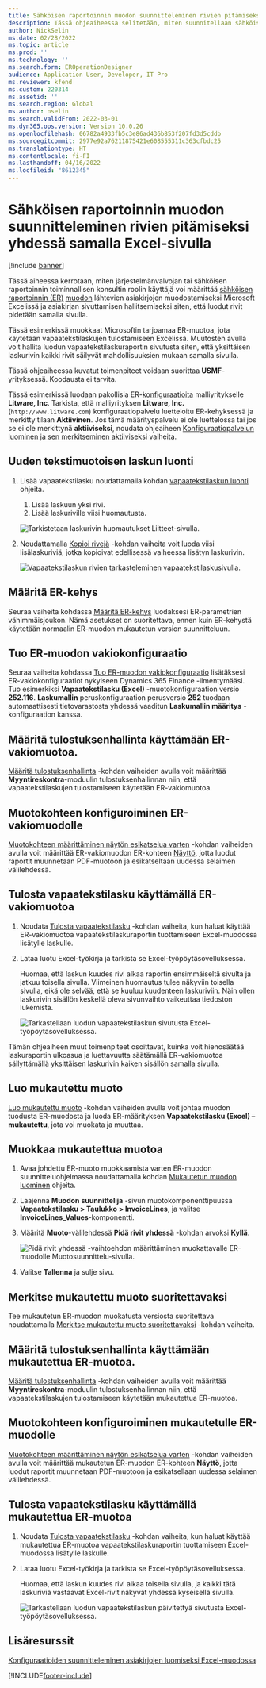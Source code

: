 ```yaml
---
title: Sähköisen raportoinnin muodon suunnitteleminen rivien pitämiseksi yhdessä samalla Excel-sivulla
description: Tässä ohjeaiheessa selitetään, miten suunnitellaan sähköisen raportoinnin (ER) muoto, joka pitää rivit samalla Microsoft Excel -sivulla.
author: NickSelin
ms.date: 02/28/2022
ms.topic: article
ms.prod: ''
ms.technology: ''
ms.search.form: EROperationDesigner
audience: Application User, Developer, IT Pro
ms.reviewer: kfend
ms.custom: 220314
ms.assetid: ''
ms.search.region: Global
ms.author: nselin
ms.search.validFrom: 2022-03-01
ms.dyn365.ops.version: Version 10.0.26
ms.openlocfilehash: 06782a4933fb5c3e86ad436b853f207fd3d5cddb
ms.sourcegitcommit: 2977e92a76211875421e608555311c363cfbdc25
ms.translationtype: HT
ms.contentlocale: fi-FI
ms.lasthandoff: 04/16/2022
ms.locfileid: "8612345"
---
```

# <a name="design-an-er-format-to-keep-rows-together-on-the-same-excel-page"></a>Sähköisen raportoinnin muodon suunnitteleminen rivien pitämiseksi yhdessä samalla Excel-sivulla

[!include [banner](../includes/banner.md)]


Tässä aiheessa kerrotaan, miten järjestelmänvalvojan tai sähköisen raportoinnin toiminnallisen konsultin roolin käyttäjä voi määrittää [sähköisen raportoinnin (ER)](general-electronic-reporting.md) [muodon](er-overview-components.md#format-component) lähtevien asiakirjojen muodostamiseksi Microsoft Excelissä ja asiakirjan sivuttamisen hallitsemiseksi siten, että luodut rivit pidetään samalla sivulla.

Tässä esimerkissä muokkaat Microsoftin tarjoamaa ER-muotoa, jota käytetään vapaatekstilaskujen tulostamiseen Excelissä. Muutosten avulla voit hallita luodun vapaatekstilaskuraportin sivutusta siten, että yksittäisen laskurivin kaikki rivit säilyvät mahdollisuuksien mukaan samalla sivulla.

Tässä ohjeaiheessa kuvatut toimenpiteet voidaan suorittaa **USMF**-yrityksessä. Koodausta ei tarvita.

Tässä esimerkissä luodaan pakollisia ER-[konfiguraatioita](general-electronic-reporting.md#Configuration) malliyritykselle **Litware, Inc**. Tarkista, että malliyrityksen **Litware, Inc.** (`http://www.litware.com`) konfiguraatiopalvelu luetteloitu ER-kehyksessä ja merkitty tilaan **Aktiivinen**. Jos tämä määrityspalvelu ei ole luettelossa tai jos se ei ole merkittynä **aktiiviseksi**, noudata ohjeaiheen [Konfiguraatiopalvelun luominen ja sen merkitseminen aktiiviseksi](tasks/er-configuration-provider-mark-it-active-2016-11.md) vaiheita.

## <a name="enter-a-new-free-text-invoice"></a>Uuden tekstimuotoisen laskun luonti

1. Lisää vapaatekstilasku noudattamalla kohdan [vapaatekstilaskun luonti](../../../finance/accounts-receivable/create-free-text-invoice-new.md#create-a-free-text-invoice-1) ohjeita.

    1. Lisää laskuun yksi rivi.
    2. Lisää laskuriville viisi huomautusta.

    ![Tarkistetaan laskurivin huomautukset Liitteet-sivulla.](./media/er-keep-excel-rows-together-notes.png)

2. Noudattamalla [Kopioi rivejä](../../../finance/accounts-receivable/create-free-text-invoice-new.md#copy-lines) -kohdan vaiheita voit luoda viisi lisälaskuriviä, jotka kopioivat edellisessä vaiheessa lisätyn laskurivin.

    ![Vapaatekstilaskun rivien tarkasteleminen vapaatekstilaskusivulla.](./media/er-keep-excel-rows-together-invoice.png)

## <a name="configure-the-er-framework"></a>Määritä ER-kehys

Seuraa vaiheita kohdassa [Määritä ER-kehys](er-quick-start2-customize-report.md#ConfigureFramework) luodaksesi ER-parametrien vähimmäisjoukon. Nämä asetukset on suoritettava, ennen kuin ER-kehystä käytetään normaalin ER-muodon mukautetun version suunnitteluun.

## <a name="import-the-standard-er-format-configuration"></a>Tuo ER-muodon vakiokonfiguraatio

Seuraa vaiheita kohdassa [Tuo ER-muodon vakiokonfiguraatio](er-quick-start2-customize-report.md#ImportERSolution1) lisätäksesi ER-vakiokonfiguraatiot nykyiseen Dynamics 365 Finance -ilmentymääsi. Tuo esimerkiksi **Vapaatekstilasku (Excel)** -muotokonfiguraation versio **252.116**. **Laskumallin** peruskonfiguraation perusversio **252** tuodaan automaattisesti tietovarastosta yhdessä vaaditun **Laskumallin määritys** -konfiguraation kanssa.

## <a name="set-up-print-management-to-use-the-standard-er-format"></a>Määritä tulostuksenhallinta käyttämään ER-vakiomuotoa.

[Määritä tulostuksenhallinta](er-embed-images-header-footer-excel-reports.md#ConfigurePrintManagement1) -kohdan vaiheiden avulla voit määrittää **Myyntireskontra**-moduulin tulostuksenhallinnan niin, että vapaatekstilaskujen tulostamiseen käytetään ER-vakiomuotoa.

## <a name="configure-a-format-destination-for-the-standard-er-format"></a>Muotokohteen konfiguroiminen ER-vakiomuodolle

[Muotokohteen määrittäminen näytön esikatselua varten](er-quick-start1-new-solution.md#ConfigureDestination) -kohdan vaiheiden avulla voit määrittää ER-vakiomuodon ER-kohteen [Näyttö](er-destination-type-screen.md), jotta luodut raportit muunnetaan PDF-muotoon ja esikatseltaan uudessa selaimen välilehdessä.

## <a name="print-a-free-text-invoice-by-using-the-standard-er-format"></a>Tulosta vapaatekstilasku käyttämällä ER-vakiomuotoa

1. Noudata [Tulosta vapaatekstilasku](er-embed-images-header-footer-excel-reports.md#ProcessInvoice1) -kohdan vaiheita, kun haluat käyttää ER-vakiomuotoa vapaatekstilaskuraportin tuottamiseen Excel-muodossa lisätylle laskulle.
2. Lataa luotu Excel-työkirja ja tarkista se Excel-työpöytäsovelluksessa.

    Huomaa, että laskun kuudes rivi alkaa raportin ensimmäiseltä sivulta ja jatkuu toisella sivulla. Viimeinen huomautus tulee näkyviin toisella sivulla, eikä ole selvää, että se kuuluu kuudenteen laskuriviin. Näin ollen laskurivin sisällön keskellä oleva sivunvaihto vaikeuttaa tiedoston lukemista.

    ![Tarkastellaan luodun vapaatekstilaskun sivutusta Excel-työpöytäsovelluksessa.](./media/er-keep-excel-rows-together-invoice1.gif)

Tämän ohjeaiheen muut toimenpiteet osoittavat, kuinka voit hienosäätää laskuraportin ulkoasua ja luettavuutta säätämällä ER-vakiomuotoa säilyttämällä yksittäisen laskurivin kaiken sisällön samalla sivulla.

## <a name="create-a-custom-format"></a>Luo mukautettu muoto

[Luo mukautettu muoto](er-embed-images-header-footer-excel-reports.md#DeriveProvidedFormat) -kohdan vaiheiden avulla voit johtaa muodon tuodusta ER-muodosta ja luoda ER-määrityksen **Vapaatekstilasku (Excel) – mukautettu**, jota voi muokata ja muuttaa.

## <a name="edit-the-custom-format"></a>Muokkaa mukautettua muotoa

1. Avaa johdettu ER-muoto muokkaamista varten ER-muodon suunnitteluohjelmassa noudattamalla kohdan [Mukautetun muodon luominen](er-embed-images-header-footer-excel-reports.md#ConfigureDerivedFormat) ohjeita.
2. Laajenna **Muodon suunnittelija** -sivun muotokomponenttipuussa **Vapaatekstilasku \> Taulukko \> InvoiceLines**, ja valitse **InvoiceLines_Values**-komponentti.
3. Määritä **Muoto**-välilehdessä **Pidä rivit yhdessä** -kohdan arvoksi **Kyllä**.

    ![Pidä rivit yhdessä -vaihtoehdon määrittäminen muokattavalle ER-muodolle Muotosuunnittelu-sivulla.](./media/er-keep-excel-rows-together-format.png)

4. Valitse **Tallenna** ja sulje sivu.

## <a name="mark-the-custom-format-as-runnable"></a>Merkitse mukautettu muoto suoritettavaksi

Tee mukautetun ER-muodon muokatusta versiosta suoritettava noudattamalla [Merkitse mukautettu muoto suoritettavaksi](er-embed-images-header-footer-excel-reports.md#MarkFormatRunnable) -kohdan vaiheita.

## <a name="set-up-print-management-to-use-the-custom-er-format"></a>Määritä tulostuksenhallinta käyttämään mukautettua ER-muotoa.

[Määritä tulostuksenhallinta](er-embed-images-header-footer-excel-reports.md#ConfigurePrintManagement2) -kohdan vaiheiden avulla voit määrittää **Myyntireskontra**-moduulin tulostuksenhallinnan niin, että vapaatekstilaskujen tulostamiseen käytetään mukautettua ER-muotoa.

## <a name="configure-a-format-destination-for-the-custom-er-format"></a>Muotokohteen konfiguroiminen mukautetulle ER-muodolle

[Muotokohteen määrittäminen näytön esikatselua varten](er-quick-start1-new-solution.md#ConfigureDestination) -kohdan vaiheiden avulla voit määrittää mukautetun ER-muodon ER-kohteen **Näyttö**, jotta luodut raportit muunnetaan PDF-muotoon ja esikatsellaan uudessa selaimen välilehdessä.

## <a name="print-a-free-text-invoice-by-using-the-custom-er-format"></a>Tulosta vapaatekstilasku käyttämällä mukautettua ER-muotoa

1. Noudata [Tulosta vapaatekstilasku](er-embed-images-header-footer-excel-reports.md#ProcessInvoice2) -kohdan vaiheita, kun haluat käyttää mukautettua ER-muotoa vapaatekstilaskuraportin tuottamiseen Excel-muodossa lisätylle laskulle.
2. Lataa luotu Excel-työkirja ja tarkista se Excel-työpöytäsovelluksessa.

    Huomaa, että laskun kuudes rivi alkaa toisella sivulla, ja kaikki tätä laskuriviä vastaavat Excel-rivit näkyvät yhdessä kyseisellä sivulla.

    ![Tarkastellaan luodun vapaatekstilaskun päivitettyä sivutusta Excel-työpöytäsovelluksessa.](./media/er-keep-excel-rows-together-invoice2.gif)

## <a name="additional-resources"></a>Lisäresurssit

[Konfiguraatioiden suunnitteleminen asiakirjojen luomiseksi Excel-muodossa](er-fillable-excel.md)

[!INCLUDE[footer-include](../../../includes/footer-banner.md)]
